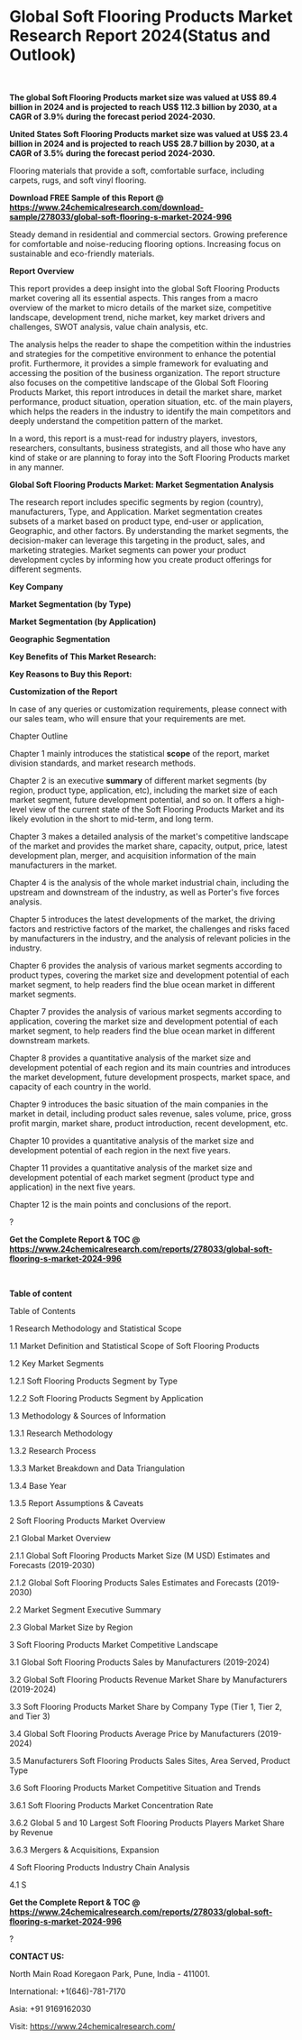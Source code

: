 <h1>Global Soft Flooring Products Market Research Report 2024(Status and Outlook)</h1><br/><p><strong>The global Soft Flooring Products market size was valued at US$ 89.4 billion in 2024 and is projected to reach US$ 112.3 billion by 2030, at a <strong>CAGR</strong> of 3.9% during the forecast period 2024-2030.</strong></p>
 
 
 
 <p><strong>United States Soft Flooring Products market size was valued at US$ 23.4 billion in 2024 and is projected to reach US$ 28.7 billion by 2030, at a <strong>CAGR</strong> of 3.5% during the forecast period 2024-2030.</strong></p>
 
 
 
 <p>Flooring materials that provide a soft, comfortable surface, including carpets, rugs, and soft vinyl flooring.</p>
 
 
 
 <div><b>Download FREE Sample of this Report @ <a href="https://www.24chemicalresearch.com/download-sample/278033/global-soft-flooring-s-market-2024-996">https://www.24chemicalresearch.com/download-sample/278033/global-soft-flooring-s-market-2024-996</a></b></div>
 
 
 
 <p>Steady demand in residential and commercial sectors. Growing preference for comfortable and noise-reducing flooring options. Increasing focus on sustainable and eco-friendly materials.</p>
 
 
 
 <p><strong>Report Overview</strong></p>
 
 
 
 <p>This report provides a deep insight into the global Soft Flooring Products market covering all its essential aspects. This ranges from a macro overview of the market to micro details of the market size, competitive landscape, development trend, niche market, key market drivers and challenges, SWOT analysis, value chain analysis, etc.</p>
 
 
 
 <p>The analysis helps the reader to shape the competition within the industries and strategies for the competitive environment to enhance the potential profit. Furthermore, it provides a simple framework for evaluating and accessing the position of the business organization. The report structure also focuses on the competitive landscape of the Global Soft Flooring Products Market, this report introduces in detail the market share, market performance, product situation, operation situation, etc. of the main players, which helps the readers in the industry to identify the main competitors and deeply understand the competition pattern of the market.</p>
 
 
 
 <p>In a word, this report is a must-read for industry players, investors, researchers, consultants, business strategists, and all those who have any kind of stake or are planning to foray into the Soft Flooring Products market in any manner.</p>
 
 
 
 <p><strong>Global Soft Flooring Products Market: Market Segmentation Analysis</strong></p>
 
 
 
 <p>The research report includes specific segments by region (country), manufacturers, Type, and Application. Market segmentation creates subsets of a market based on product type, end-user or application, Geographic, and other factors. By understanding the market segments, the decision-maker can leverage this targeting in the product, sales, and marketing strategies. Market segments can power your product development cycles by informing how you create product offerings for different segments.</p>
 
 
 
 <p><strong>Key Company</strong></p>
 
 
 
 <p><strong>Market Segmentation (by Type)</strong></p>
 
 
 
 <p><strong>Market Segmentation (<strong>by Application</strong>)</strong></p>
 
 
 
 <p><strong>Geographic Segmentation</strong></p>
 
 
 
 <p><strong>Key Benefits of This Market Research:</strong></p>
 
 
 
 <p><strong>Key <strong>Reasons to Buy</strong> this Report:</strong></p>
 
 
 
 <p><strong>Customization of the Report</strong></p>
 
 
 
 <p>In case of any queries or customization requirements, please connect with our sales team, who will ensure that your requirements are met.</p>
 
 
 
 <p>Chapter Outline</p>
 
 
 
 <p>Chapter 1 mainly introduces the statistical <strong>scope</strong> of the report, market division standards, and market research methods.</p>
 
 
 
 <p>Chapter 2 is an executive <strong>summary</strong> of different market segments (by region, product type, application, etc), including the market size of each market segment, future development potential, and so on. It offers a high-level view of the current state of the Soft Flooring Products Market and its likely evolution in the short to mid-term, and long term.</p>
 
 
 
 <p>Chapter 3 makes a detailed analysis of the market&#39;s competitive landscape of the market and provides the market share, capacity, output, price, latest development plan, merger, and acquisition information of the main manufacturers in the market.</p>
 
 
 
 <p>Chapter 4 is the analysis of the whole market industrial chain, including the upstream and downstream of the industry, as well as Porter&#39;s five forces analysis.</p>
 
 
 
 <p>Chapter 5 introduces the latest developments of the market, the driving factors and restrictive factors of the market, the challenges and risks faced by manufacturers in the industry, and the analysis of relevant policies in the industry.</p>
 
 
 
 <p>Chapter 6 provides the analysis of various market segments according to product types, covering the market size and development potential of each market segment, to help readers find the blue ocean market in different market segments.</p>
 
 
 
 <p>Chapter 7 provides the analysis of various market segments according to application, covering the market size and development potential of each market segment, to help readers find the blue ocean market in different downstream markets.</p>
 
 
 
 <p>Chapter 8 provides a quantitative analysis of the market size and development potential of each region and its main countries and introduces the market development, future development prospects, market space, and capacity of each country in the world.</p>
 
 
 
 <p>Chapter 9 introduces the basic situation of the main companies in the market in detail, including product sales revenue, sales volume, price, gross profit margin, market share, product introduction, recent development, etc.</p>
 
 
 
 <p>Chapter 10 provides a quantitative analysis of the market size and development potential of each region in the next five years.</p>
 
 
 
 <p>Chapter 11 provides a quantitative analysis of the market size and development potential of each market segment (product type and application) in the next five years.</p>
 
 
 
 <p>Chapter 12 is the main points and conclusions of the report.</p>
 
 
 
 <p>? </p>
 
 
 
 <div><b>Get the Complete Report & TOC @ <a href="https://www.24chemicalresearch.com/reports/278033/global-soft-flooring-s-market-2024-996">https://www.24chemicalresearch.com/reports/278033/global-soft-flooring-s-market-2024-996</a></b></div>
 
 
 
 <p><br />
 
 <b>Table of content</b></p>
 
 
 
 <p>Table of Contents<br />
 
 1 Research Methodology and Statistical Scope<br />
 
 1.1 Market Definition and Statistical Scope of Soft Flooring Products<br />
 
 1.2 Key Market Segments<br />
 
 1.2.1 Soft Flooring Products Segment by Type<br />
 
 1.2.2 Soft Flooring Products Segment by Application<br />
 
 1.3 Methodology & Sources of Information<br />
 
 1.3.1 Research Methodology<br />
 
 1.3.2 Research Process<br />
 
 1.3.3 Market Breakdown and Data Triangulation<br />
 
 1.3.4 Base Year<br />
 
 1.3.5 Report Assumptions & Caveats<br />
 
 2 Soft Flooring Products Market Overview<br />
 
 2.1 Global Market Overview<br />
 
 2.1.1 Global Soft Flooring Products Market Size (M USD) Estimates and Forecasts (2019-2030)<br />
 
 2.1.2 Global Soft Flooring Products Sales Estimates and Forecasts (2019-2030)<br />
 
 2.2 Market Segment Executive Summary<br />
 
 2.3 Global Market Size by Region<br />
 
 3 Soft Flooring Products Market Competitive Landscape<br />
 
 3.1 Global Soft Flooring Products Sales by Manufacturers (2019-2024)<br />
 
 3.2 Global Soft Flooring Products Revenue Market Share by Manufacturers (2019-2024)<br />
 
 3.3 Soft Flooring Products Market Share by Company Type (Tier 1, Tier 2, and Tier 3)<br />
 
 3.4 Global Soft Flooring Products Average Price by Manufacturers (2019-2024)<br />
 
 3.5 Manufacturers Soft Flooring Products Sales Sites, Area Served, Product Type<br />
 
 3.6 Soft Flooring Products Market Competitive Situation and Trends<br />
 
 3.6.1 Soft Flooring Products Market Concentration Rate<br />
 
 3.6.2 Global 5 and 10 Largest Soft Flooring Products Players Market Share by Revenue<br />
 
 3.6.3 Mergers & Acquisitions, Expansion<br />
 
 4 Soft Flooring Products Industry Chain Analysis<br />
 
 4.1 S</p>
 
 
 
 <div><b>Get the Complete Report & TOC @ <a href="https://www.24chemicalresearch.com/reports/278033/global-soft-flooring-s-market-2024-996">https://www.24chemicalresearch.com/reports/278033/global-soft-flooring-s-market-2024-996</a></b></div>
 
 
 
 <p>? </p>
 
 
 
 <p><b>CONTACT US:</b><br />
 
 North Main Road Koregaon Park, Pune, India - 411001.<br />
 
 International: +1(646)-781-7170<br />
 
 Asia: +91 9169162030<br />
 
 Visit: <a href="https://www.24chemicalresearch.com/">https://www.24chemicalresearch.com/</a></p>